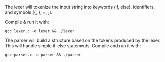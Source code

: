 The lexer will tokenize the input string into keywords (if, else), identifiers, and symbols ({, }, =, ;).


Compile & run it with:

```
gcc lexer.c -o lexer && ./lexer
```

The parser will build a structure based on the tokens produced by the lexer. This will handle simple if-else statements.
Compile and run it with:

```
gcc parser.c -o parser && ./parser
```
